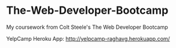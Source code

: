 # The-Web-Developer-Bootcamp
My coursework from Colt Steele's The Web Developer Bootcamp

YelpCamp Heroku App: http://yelpcamp-raghavg.herokuapp.com/

